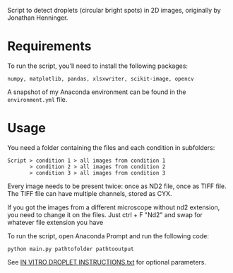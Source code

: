 Script to detect droplets (circular bright spots) in 2D images, originally by Jonathan Henninger.

# Requirements

To run the script, you'll need to install the following packages:

    numpy, matplotlib, pandas, xlsxwriter, scikit-image, opencv

A snapshot of my Anaconda environment can be found in the `environment.yml` file.

# Usage
You need a folder containing the files and each condition in subfolders:

    Script > condition 1 > all images from condition 1
           > condition 2 > all images from condition 2
           > condition 3 > all images from condition 3

Every image needs to be present twice: once as ND2 file, once as TIFF file. The TIFF file can have multiple channels, stored as CYX.

If you got the images from a different microscope without nd2 extension, you need to change it on the files. Just ctrl + F "Nd2" and swap for whatever file extension you have

To run the script, open Anaconda Prompt and run the following code:

    python main.py pathtofolder pathtooutput


See [IN VITRO DROPLET INSTRUCTIONS.txt](https://github.com/RodriguezColmanLab/in_vitro_droplet_assay/blob/master/IN%20VITRO%20DROPLET%20INSTRUCTIONS.txt) for optional parameters.

